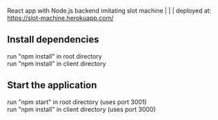 React app with Node.js backend imitating slot machine | | | deployed at: https://slot-machine.herokuapp.com/

## Install dependencies
run "npm install" in root directory<br>
run "npm install" in client directory

## Start the application
run "npm start" in root directory (uses port 3001)<br>
run "npm install" in client directory (uses port 3000)
